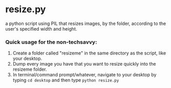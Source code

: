 # resize.py
a python script using PIL that resizes images, by the folder, according to the user's specified width and height.


### Quick usage for the non-techsavvy:
1. Create a folder called "resizeme" in the same directory as the script, like your desktop.
2. Dump every image you have that you want to resize quickly into the resizeme folder.
3. In terminal/command prompt/whatever, navigate to your desktop by typing `cd desktop` and then type `python resize.py`
